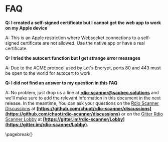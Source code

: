 # FAQ

**Q: I created a self-signed certificate but I cannot get the web app to work on my Apple device**

A: This is an Apple restriction where Websocket connections to a self-signed certificate are not allowed. Use the native app or have a real certificate.

**Q: I tried the autocert function but I get strange error messages**

A: Due to the ACME protocol used by Let's Encrypt, ports 80 and 443 must be open to the world for autocert to work.

**Q: I did not find an answer to my question in this FAQ**

A: No problem, just drop us a line at **[rdio-scanner@saubeo.solutions](mailto:rdio-scanner@saubeo.solutions)** and we'll make sure to add the relevant information in this document in the next release. In the meantime, You can ask your questions on the [Rdio Scanner Discussions](https://github.com/chuot/rdio-scanner/discussions) at **[https://github.com/chuot/rdio-scanner/discussions](https://github.com/chuot/rdio-scanner/discussions)** or on the [Gitter Rdio Scanner Lobby](https://gitter.im/rdio-scanner/Lobby) at **[https://gitter.im/rdio-scanner/Lobby](https://gitter.im/rdio-scanner/Lobby)**.

\pagebreak{}